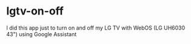 # lgtv-on-off
I did this app just to turn on and off my LG TV with WebOS (LG UH6030 43") using Google Assistant
